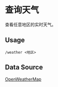 # 查询天气

查看任意地区的实时天气。

## Usage

``` 
/weather <地区>
```

## Data Source

[OpenWeatherMap](https://openweathermap.org/)

